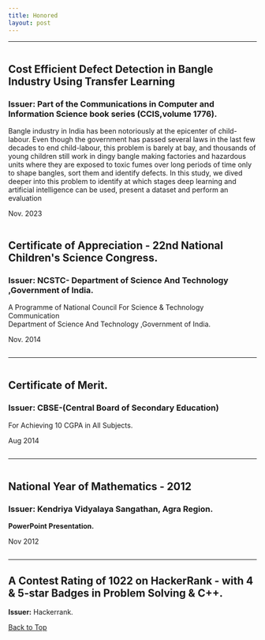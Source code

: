 ```yaml
---
title: Honored
layout: post
---
```

<hr class="rounded">

<div class="row" style="display: inline-block">
    <h2>Cost Efficient Defect Detection in Bangle Industry Using Transfer Learning</h2>
    <h3><b>Issuer:</b> Part of the Communications in Computer and Information Science book series (CCIS,volume 1776).</h3>
    <p>Bangle industry in India has been notoriously at the epicenter of child-labour. Even though the government has passed several laws in the last few decades to end child-labour, this problem is barely at bay, and thousands of young children still work in dingy bangle making factories and hazardous units where they are exposed to toxic fumes over long periods of time only to shape bangles, sort them and identify defects. In this study, we dived deeper into this problem to identify at which stages deep learning and artificial intelligence can be used, present a dataset and perform an evaluation</p>
    <p style="vertical-align: top">Nov. 2023</p>
</div>

<div class="row" style="display: inline-block">
    <h2>Certificate of Appreciation - 22nd National Children's Science Congress.</h2>
    <h3><b>Issuer:</b> NCSTC- Department of Science And Technology ,Government of India.</h3>
    <p>A Programme of National Council For Science & Technology Communication <br>
    Department of Science And Technology ,Government of India.</p>
    <p style="vertical-align: top">Nov. 2014</p>
</div>

<hr class="rounded">

<div class="row" style="display: inline-block">
    <h2>Certificate of Merit.</h2>
    <h3><b>Issuer:</b> CBSE-(Central Board of Secondary Education)</h3>
    <p>For Achieving 10 CGPA in All Subjects.</p>
    <p>Aug 2014 </p>
</div>

<hr class="rounded">

<div class="row" style="display: inline-block">
    <h2>National Year of Mathematics - 2012</h2>
    <h3><b>Issuer:</b> Kendriya Vidyalaya Sangathan, Agra Region.</h3>
    <p><b>PowerPoint Presentation.</b></p>
    <p>Nov 2012</p>
</div>

<hr class="rounded">

<div class="row" style="display: block">
    <h2>A Contest Rating of 1022 on HackerRank - with 4 & 5-star Badges in Problem Solving & C++.</h2>
    <p><b>Issuer:</b> Hackerrank.</p>
</div>

<div class="breaker"></div>

[Back to Top](#top)

